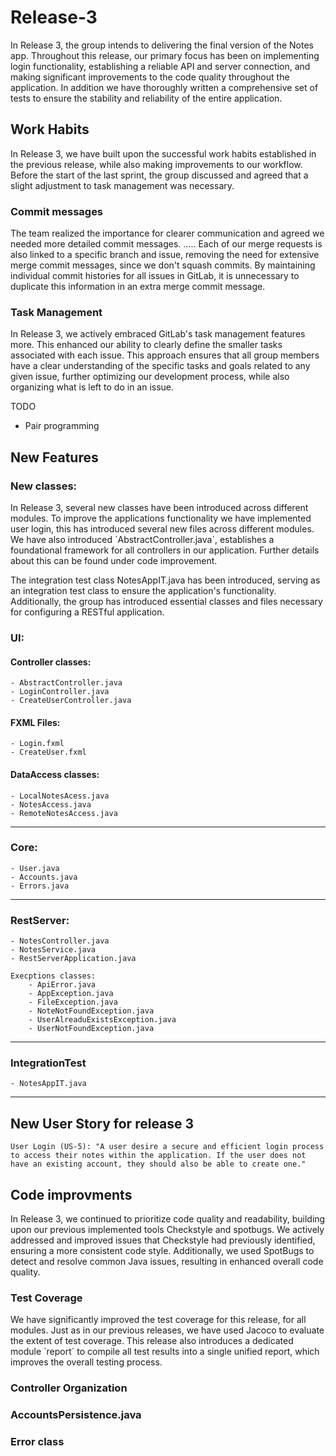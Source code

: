 # Release-3
In Release 3, the group intends to delivering the final version of the Notes app. Throughout this release, our primary focus has been on implementing login functionality, establishing a reliable API and server connection, and making significant improvements to the code quality throughout the application. In addition we have thoroughly written a comprehensive set of tests to ensure the stability and reliability of the entire application. 

## Work Habits
In Release 3, we have built upon the successful work habits established in the previous release, while also making improvements to our workflow. Before the start of the last sprint, the group discussed and agreed that a slight adjustment to task management was necessary. 

### Commit messages 
The team realized the importance for clearer communication and agreed we needed more detailed commit messages. ..... Each of our merge requests is also linked to a specific branch and issue, removing the need for extensive merge commit messages, since we don't squash commits. By maintaining individual commit histories for all issues in GitLab, it is unnecessary to duplicate this information in an extra merge commit message.  


### Task Management
In Release 3, we actively embraced GitLab's task management features more. This enhanced our ability to clearly define the smaller tasks associated with each issue. This approach ensures that all group members have a clear understanding of the specific tasks and goals related to any given issue, further optimizing our development process, while also organizing what is left to do in an issue. 

TODO
- Pair programming 

## New Features 

### New classes:
In Release 3, several new classes have been introduced across different modules. To improve the applications functionality we have implemented user login, this has introduced several new files across different modules. We have also introduced `AbstractController.java´, establishes a foundational framework for all controllers in our application. Further details about this can be found under code improvement.

The integration test class NotesAppIT.java has been introduced, serving as an integration test class to ensure the application's functionality. Additionally, the group has introduced essential classes and files necessary for configuring a RESTful application.

### UI: 

#### Controller classes:
``````
- AbstractController.java
- LoginController.java
- CreateUserController.java
``````
#### FXML Files:
```
- Login.fxml
- CreateUser.fxml
```

#### DataAccess classes:
```
- LocalNotesAcess.java
- NotesAccess.java
- RemoteNotesAccess.java
```
___
### Core:
```
- User.java
- Accounts.java
- Errors.java
```
___
### RestServer:
```
- NotesController.java
- NotesService.java
- RestServerApplication.java

Execptions classes:
    - ApiError.java
    - AppException.java
    - FileException.java
    - NoteNotFoundException.java
    - UserAlreaduExistsException.java
    - UserNotFoundException.java
```
___
### IntegrationTest
```
- NotesAppIT.java
```
___


## New User Story for release 3 
```
User Login (US-5): "A user desire a secure and efficient login process to access their notes within the application. If the user does not have an existing account, they should also be able to create one."
```

## Code improvments 
In Release 3, we continued to prioritize code quality and readability, building upon our previous implemented tools Checkstyle and spotbugs. We actively addressed and improved issues that Checkstyle had previously identified, ensuring a more consistent code style. Additionally, we used SpotBugs to detect and resolve common Java issues, resulting in enhanced overall code quality.

### Test Coverage 
We have significantly improved the test coverage for this release, for all modules. Just as in our previous releases, we have used Jacoco to evaluate the extent of test coverage. This release also introduces a dedicated module `report´ to compile all test results into a single unified report, which improves the overall testing process.

### Controller Organization 

### AccountsPersistence.java

### Error class 



